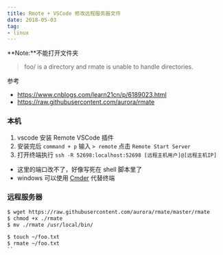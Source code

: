 ```yaml
---
title: Rmote + VSCode 修改远程服务器文件
date: 2018-05-03
tag: 
- linux
---
```


**Note:**不能打开文件夹

> foo/ is a directory and rmate is unable to handle directories.

参考
- <https://www.cnblogs.com/learn21cn/p/6189023.html>
- <https://raw.githubusercontent.com/aurora/rmate>

### 本机

1. vscode 安装 Remote VSCode 插件
2. 安装完后 `command + p` 输入 `> remote` 点击 `Remote Start Server`
3. 打开终端执行 `ssh -R 52698:localhost:52698 [远程主机用户]@[远程主机IP]` 
  
- 这里的端口改不了，好像写死在 shell 脚本里了
- windows 可以使用 [Cmder](http://cmder.net/) 代替终端 

### 远程服务器

``` bash
$ wget https://raw.githubusercontent.com/aurora/rmate/master/rmate
$ chmod +x ./rmate
$ mv ./rmate /usr/local/bin/

$ touch ~/foo.txt
$ rmate ~/foo.txt
``
